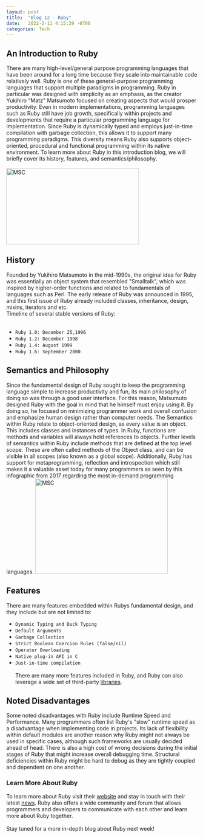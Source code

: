 ```yaml
---
layout: post
title:  "Blog 12 - Ruby"
date:   2022-2-11 4:15:29 -0700
categories: Tech
---
```

## An Introduction to Ruby
There are many high-level/general purpose programming languages that have been around for a long time because they scale into maintainable code relatively well. Ruby is one of these general-purpose programming languages that support multiple paradigms in programming. Ruby in particular was designed with simplicity as an emphasis, as the creator Yukihiro "Matz" Matsumoto focused on creating aspects that would prosper productivity.   Even in modern implementations, programming languages such as Ruby still have job growth, specifically within projects and developments that require a particular programming language for implementation. Since Ruby is dynamically typed and employs just-in-time compilation with garbage collection, this allows it to support many programming paradigms. This diversity means Ruby also supports object-oriented, procedural and functional programming within its native environment. To learn more about Ruby in this introduction blog, we will briefly cover its history, features, and semantics/philosophy.
<br/><br/>
<img src="https://miro.medium.com/max/540/1*7e9D-oPWPIKBe2AQv862aA.png" alt="MSC" width="350" height="200">
<br/>

## History
Founded by Yukihiro Matsumoto in the mid-1990s, the original idea for Ruby was essentially an object system that resembled "Smalltalk", which was inspired by higher-order functions and related to fundamentals of languages such as Perl. The early release of Ruby was announced in 1995, and this first issue of Ruby already included classes, inheritance, design, mixins, iterators and etc. 
<br/>
Timeline of several stable versions of Ruby:
<br/><br/>
- `Ruby 1.0: December 25,1996`
- `Ruby 1.2: December 1998`
- `Ruby 1.4: August 1999`
- `Ruby 1.6: September 2000`

## Semantics and Philosophy
Since the fundamental design of Ruby sought to keep the programming language simple to increase productivity and fun, its main philosophy of doing so was through a good user interface. For this reason, Matsumuto designed Ruby with the goal in mind that he himself must enjoy using it. By doing so, he focused on minimizing programmer work and overall confusion and emphasize human design rather than computer needs. The Semantics within Ruby relate to object-oriented design, as every value is an object. This includes classes and instances of types. In Ruby, functions are methods and variables will always hold references to objects. Further levels of semantics within Ruby include methods that are defined at the top level scope. These are often called methods of the Object class, and can be visible in all scopes (also known as a global scope). Additionally, Ruby has support for metaprogramming, reflection and introspection which still makes it a valuable asset today for many programmers as seen by this infographic from 2017 regarding the most in-demand programming languages. 
<img src="https://miro.medium.com/max/1000/0*wI4ieJMzj70au757.png" alt="MSC" width="350" height="250">
<br/>

## Features
There are many features embedded within Rubys fundamental design, and they include but are not limited to:
- `Dynamic Typing and Duck Typing`
- `Default Arguments`
- `Garbage Collection`
- `Strict Boolean Coercion Rules (false/nil)`
- `Operator Overloading`
- `Native plug-in API in C`
- `Just-in-time compilation`
<br/><br/>
There are many more features included in Ruby, and Ruby can also leverage a wide set of third-party [libraries][library-io].

## Noted Disadvantages
Some noted disadvantages with Ruby include Runtime Speed and Performance. Many programmers often list Ruby's "slow" runtime speed as a disadvantage when implementing code in projects. Its lack of flexibility  within default modules are another reason why Ruby might not always be used in specific cases, although such frameworks are usually decided ahead of head. There is also a high cost of wrong decisions during the initial stages of Ruby that might increase overall debugging time. Structural deficiencies within Ruby might be hard to debug as they are tightly coupled and dependent on one another. 

### Learn More About Ruby
To learn more about Ruby visit their [website][web-io] and stay in touch with their latest [news][news-io]. Ruby also offers a wide community and forum that allows programmers and developers to communicate with each other and learn more about Ruby together. 
<br/><br/>
Stay tuned for a more in-depth blog about Ruby next week!

[web-io]: https://www.ruby-lang.org/en/
[news-io]: https://www.ruby-lang.org/en/news/
[library-io]: https://www.ruby-lang.org/en/libraries/ 

